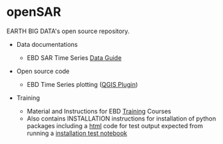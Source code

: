 # openSAR
EARTH BIG DATA's open source repository. 

* Data documentations
  * EBD SAR Time Series [Data Guide](doc/EBD_DataGuide.md)

* Open source code
  * EBD Time Series plotting ([QGIS Plugin](QGIS/plugins/Timeseries_vrt))

* Training
  * Material and Instructions for EBD [Training](training) Courses
  * Also contains INSTALLATION instructions for installation of python packages including a [html](training/html/InstallationTest.html) code for test output expected from running a [installation test notebook](training/notebooks/InstallationTest.ipynb)
